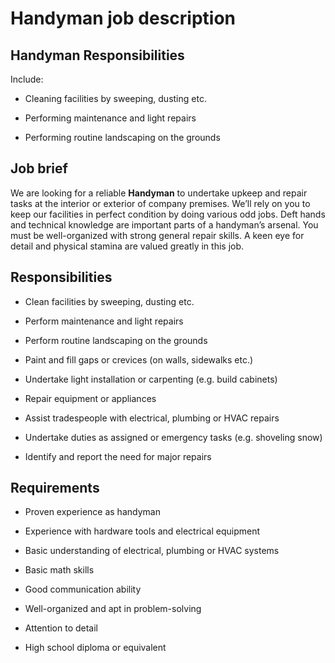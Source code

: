 # Handyman job description


## Handyman Responsibilities

Include:

* Cleaning facilities by sweeping, dusting etc.

* Performing maintenance and light repairs

* Performing routine landscaping on the grounds


## Job brief

We are looking for a reliable <b>Handyman</b> to undertake upkeep and repair tasks at the interior or exterior of company premises. We’ll rely on you to keep our facilities in perfect condition by doing various odd jobs.
Deft hands and technical knowledge are important parts of a handyman’s arsenal. You must be well-organized with strong general repair skills. A keen eye for detail and physical stamina are valued greatly in this job.


## Responsibilities

* Clean facilities by sweeping, dusting etc.

* Perform maintenance and light repairs

* Perform routine landscaping on the grounds

* Paint and fill gaps or crevices (on walls, sidewalks etc.)

* Undertake light installation or carpenting (e.g. build cabinets)

* Repair equipment or appliances

* Assist tradespeople with electrical, plumbing or HVAC repairs

* Undertake duties as assigned or emergency tasks (e.g. shoveling snow)

* Identify and report the need for major repairs


## Requirements

* Proven experience as handyman

* Experience with hardware tools and electrical equipment

* Basic understanding of electrical, plumbing or HVAC systems

* Basic math skills

* Good communication ability

* Well-organized and apt in problem-solving

* Attention to detail

* High school diploma or equivalent
